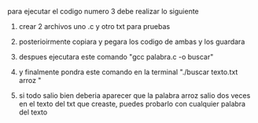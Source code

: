para ejecutar el codigo numero 3 debe realizar lo siguiente

1. crear 2 archivos uno .c y otro txt para pruebas 

2. posterioirmente copiara y pegara los codigo de ambas y los guardara

3. despues ejecutara este comando "gcc palabra.c -o buscar"

4. y finalmente pondra este comando en la terminal "./buscar texto.txt arroz
"

5. si todo salio bien deberia aparecer que la palabra arroz salio dos veces en el texto del txt que creaste, puedes probarlo con cualquier palabra del texto


